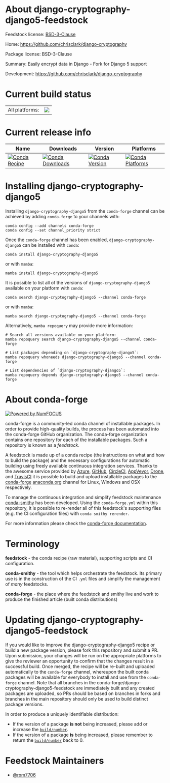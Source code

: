 About django-cryptography-django5-feedstock
===========================================

Feedstock license: [BSD-3-Clause](https://github.com/conda-forge/django-cryptography-django5-feedstock/blob/main/LICENSE.txt)

Home: https://github.com/chrisclark/django-cryptography

Package license: BSD-3-Clause

Summary: Easily encrypt data in Django - Fork for Django 5 support

Development: https://github.com/chrisclark/django-cryptography

Current build status
====================


<table><tr><td>All platforms:</td>
    <td>
      <a href="https://dev.azure.com/conda-forge/feedstock-builds/_build/latest?definitionId=22700&branchName=main">
        <img src="https://dev.azure.com/conda-forge/feedstock-builds/_apis/build/status/django-cryptography-django5-feedstock?branchName=main">
      </a>
    </td>
  </tr>
</table>

Current release info
====================

| Name | Downloads | Version | Platforms |
| --- | --- | --- | --- |
| [![Conda Recipe](https://img.shields.io/badge/recipe-django--cryptography--django5-green.svg)](https://anaconda.org/conda-forge/django-cryptography-django5) | [![Conda Downloads](https://img.shields.io/conda/dn/conda-forge/django-cryptography-django5.svg)](https://anaconda.org/conda-forge/django-cryptography-django5) | [![Conda Version](https://img.shields.io/conda/vn/conda-forge/django-cryptography-django5.svg)](https://anaconda.org/conda-forge/django-cryptography-django5) | [![Conda Platforms](https://img.shields.io/conda/pn/conda-forge/django-cryptography-django5.svg)](https://anaconda.org/conda-forge/django-cryptography-django5) |

Installing django-cryptography-django5
======================================

Installing `django-cryptography-django5` from the `conda-forge` channel can be achieved by adding `conda-forge` to your channels with:

```
conda config --add channels conda-forge
conda config --set channel_priority strict
```

Once the `conda-forge` channel has been enabled, `django-cryptography-django5` can be installed with `conda`:

```
conda install django-cryptography-django5
```

or with `mamba`:

```
mamba install django-cryptography-django5
```

It is possible to list all of the versions of `django-cryptography-django5` available on your platform with `conda`:

```
conda search django-cryptography-django5 --channel conda-forge
```

or with `mamba`:

```
mamba search django-cryptography-django5 --channel conda-forge
```

Alternatively, `mamba repoquery` may provide more information:

```
# Search all versions available on your platform:
mamba repoquery search django-cryptography-django5 --channel conda-forge

# List packages depending on `django-cryptography-django5`:
mamba repoquery whoneeds django-cryptography-django5 --channel conda-forge

# List dependencies of `django-cryptography-django5`:
mamba repoquery depends django-cryptography-django5 --channel conda-forge
```


About conda-forge
=================

[![Powered by
NumFOCUS](https://img.shields.io/badge/powered%20by-NumFOCUS-orange.svg?style=flat&colorA=E1523D&colorB=007D8A)](https://numfocus.org)

conda-forge is a community-led conda channel of installable packages.
In order to provide high-quality builds, the process has been automated into the
conda-forge GitHub organization. The conda-forge organization contains one repository
for each of the installable packages. Such a repository is known as a *feedstock*.

A feedstock is made up of a conda recipe (the instructions on what and how to build
the package) and the necessary configurations for automatic building using freely
available continuous integration services. Thanks to the awesome service provided by
[Azure](https://azure.microsoft.com/en-us/services/devops/), [GitHub](https://github.com/),
[CircleCI](https://circleci.com/), [AppVeyor](https://www.appveyor.com/),
[Drone](https://cloud.drone.io/welcome), and [TravisCI](https://travis-ci.com/)
it is possible to build and upload installable packages to the
[conda-forge](https://anaconda.org/conda-forge) [anaconda.org](https://anaconda.org/)
channel for Linux, Windows and OSX respectively.

To manage the continuous integration and simplify feedstock maintenance
[conda-smithy](https://github.com/conda-forge/conda-smithy) has been developed.
Using the ``conda-forge.yml`` within this repository, it is possible to re-render all of
this feedstock's supporting files (e.g. the CI configuration files) with ``conda smithy rerender``.

For more information please check the [conda-forge documentation](https://conda-forge.org/docs/).

Terminology
===========

**feedstock** - the conda recipe (raw material), supporting scripts and CI configuration.

**conda-smithy** - the tool which helps orchestrate the feedstock.
                   Its primary use is in the construction of the CI ``.yml`` files
                   and simplify the management of *many* feedstocks.

**conda-forge** - the place where the feedstock and smithy live and work to
                  produce the finished article (built conda distributions)


Updating django-cryptography-django5-feedstock
==============================================

If you would like to improve the django-cryptography-django5 recipe or build a new
package version, please fork this repository and submit a PR. Upon submission,
your changes will be run on the appropriate platforms to give the reviewer an
opportunity to confirm that the changes result in a successful build. Once
merged, the recipe will be re-built and uploaded automatically to the
`conda-forge` channel, whereupon the built conda packages will be available for
everybody to install and use from the `conda-forge` channel.
Note that all branches in the conda-forge/django-cryptography-django5-feedstock are
immediately built and any created packages are uploaded, so PRs should be based
on branches in forks and branches in the main repository should only be used to
build distinct package versions.

In order to produce a uniquely identifiable distribution:
 * If the version of a package **is not** being increased, please add or increase
   the [``build/number``](https://docs.conda.io/projects/conda-build/en/latest/resources/define-metadata.html#build-number-and-string).
 * If the version of a package **is** being increased, please remember to return
   the [``build/number``](https://docs.conda.io/projects/conda-build/en/latest/resources/define-metadata.html#build-number-and-string)
   back to 0.

Feedstock Maintainers
=====================

* [@rxm7706](https://github.com/rxm7706/)

